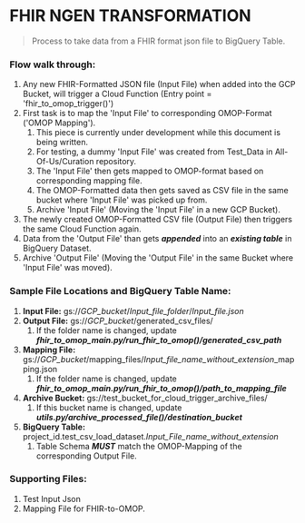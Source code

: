 # FHIR NGEN TRANSFORMATION
> Process to take data from a FHIR format json file to BigQuery Table.

### Flow walk through:
1. Any new FHIR-Formatted JSON file (Input File) when added into the GCP Bucket, will trigger a Cloud Function (Entry point = 'fhir_to_omop_trigger()')
2. First task is to map the 'Input File' to corresponding OMOP-Format ('OMOP Mapping'). 
   1. This piece is currently under development while this document is being written.
   2. For testing, a dummy 'Input File' was created from Test_Data in All-Of-Us/Curation repository.
   3. The 'Input File' then gets mapped to OMOP-format based on corresponding mapping file.
   4. The OMOP-Formatted data then gets saved as CSV file in the same bucket where 'Input File' was picked up from.
   5. Archive 'Input File' (Moving the 'Input File' in a new GCP Bucket).
3. The newly created OMOP-Formatted CSV file (Output File) then triggers the same Cloud Function again.
4. Data from the 'Output File' than gets ***appended*** into an ***existing table*** in BigQuery Dataset.
5. Archive 'Output File' (Moving the 'Output File' in the same Bucket where 'Input File' was moved).


### Sample File Locations and BigQuery Table Name:
1. **Input File:** gs://*GCP_bucket*/*Input_file_folder*/*Input_file.json*
2. **Output File:** gs://*GCP_bucket*/generated_csv_files/
   1. If the folder name is changed, update ***fhir_to_omop_main.py/run_fhir_to_omop()/generated_csv_path***
3. **Mapping File:** gs://*GCP_bucket*/mapping_files/*Input_file_name_without_extension*_mapping.json
   1. If the folder name is changed, update ***fhir_to_omop_main.py/run_fhir_to_omop()/path_to_mapping_file***
4. **Archive Bucket:** gs://test_bucket_for_cloud_trigger_archive_files/
   1. If this bucket name is changed, update ***utils.py/archive_processed_file()/destination_bucket***
5. **BigQuery Table:** project_id.test_csv_load_dataset.*Input_File_name_without_extension*
   1. Table Schema ***MUST*** match the OMOP-Mapping of the corresponding Output File.


### Supporting Files:
1. Test Input Json
2. Mapping File for FHIR-to-OMOP. 

